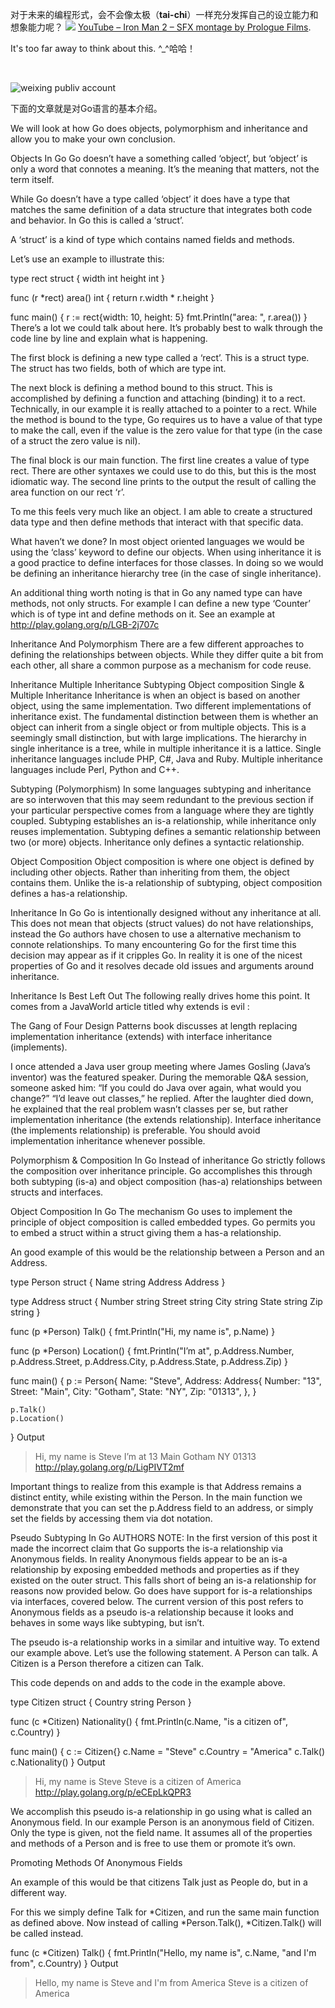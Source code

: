 
对于未来的编程形式，会不会像太极（**tai-chi**）一样充分发挥自己的设立能力和想象能力呢？
![](https://d1ohg4ss876yi2.cloudfront.net/blog/programming-productivity-depends-on-your-tools-and-language-choice/future-of-programming.jpg)
[YouTube – Iron Man 2 – SFX montage by Prologue Films](https://www.youtube.com/watch?v=VB3w5NhCicU). <br>

It's too far away to think about this. ^_^哈哈！

<br>

![weixing publiv account](http://img.blog.csdn.net/20160424104206329)

下面的文章就是对Go语言的基本介绍。

We will look at how Go does objects, polymorphism and inheritance and allow you to make your own conclusion.

Objects In Go
Go doesn’t have a something called ‘object’, but ‘object’ is only a word that connotes a meaning. It’s the meaning that matters, not the term itself.

While Go doesn’t have a type called ‘object’ it does have a type that matches the same definition of a data structure that integrates both code and behavior. In Go this is called a ‘struct’.

A ‘struct’ is a kind of type which contains named fields and methods.

Let’s use an example to illustrate this:

type rect struct {
    width int
    height int
}

func (r *rect) area() int {
    return r.width * r.height
}

func main() {
    r := rect{width: 10, height: 5}
    fmt.Println("area: ", r.area())
}
There’s a lot we could talk about here. It’s probably best to walk through the code line by line and explain what is happening.

The first block is defining a new type called a ‘rect’. This is a struct type. The struct has two fields, both of which are type int.

The next block is defining a method bound to this struct. This is accomplished by defining a function and attaching (binding) it to a rect. Technically, in our example it is really attached to a pointer to a rect. While the method is bound to the type, Go requires us to have a value of that type to make the call, even if the value is the zero value for that type (in the case of a struct the zero value is nil).

The final block is our main function. The first line creates a value of type rect. There are other syntaxes we could use to do this, but this is the most idiomatic way. The second line prints to the output the result of calling the area function on our rect ‘r’.

To me this feels very much like an object. I am able to create a structured data type and then define methods that interact with that specific data.

What haven’t we done? In most object oriented languages we would be using the ‘class’ keyword to define our objects. When using inheritance it is a good practice to define interfaces for those classes. In doing so we would be defining an inheritance hierarchy tree (in the case of single inheritance).

An additional thing worth noting is that in Go any named type can have methods, not only structs. For example I can define a new type ‘Counter’ which is of type int and define methods on it. See an example at http://play.golang.org/p/LGB-2j707c

Inheritance And Polymorphism
There are a few different approaches to defining the relationships between objects. While they differ quite a bit from each other, all share a common purpose as a mechanism for code reuse.

Inheritance
Multiple Inheritance
Subtyping
Object composition
Single & Multiple Inheritance
Inheritance is when an object is based on another object, using the same implementation. Two different implementations of inheritance exist. The fundamental distinction between them is whether an object can inherit from a single object or from multiple objects. This is a seemingly small distinction, but with large implications. The hierarchy in single inheritance is a tree, while in multiple inheritance it is a lattice. Single inheritance languages include PHP, C#, Java and Ruby. Multiple inheritance languages include Perl, Python and C++.

Subtyping (Polymorphism)
In some languages subtyping and inheritance are so interwoven that this may seem redundant to the previous section if your particular perspective comes from a language where they are tightly coupled. Subtyping establishes an is-a relationship, while inheritance only reuses implementation. Subtyping defines a semantic relationship between two (or more) objects. Inheritance only defines a syntactic relationship.

Object Composition
Object composition is where one object is defined by including other objects. Rather than inheriting from them, the object contains them. Unlike the is-a relationship of subtyping, object composition defines a has-a relationship.

Inheritance In Go
Go is intentionally designed without any inheritance at all. This does not mean that objects (struct values) do not have relationships, instead the Go authors have chosen to use a alternative mechanism to connote relationships. To many encountering Go for the first time this decision may appear as if it cripples Go. In reality it is one of the nicest properties of Go and it resolves decade old issues and arguments around inheritance.

Inheritance Is Best Left Out
The following really drives home this point. It comes from a JavaWorld article titled why extends is evil :

The Gang of Four Design Patterns book discusses at length replacing implementation inheritance (extends) with interface inheritance (implements).

I once attended a Java user group meeting where James Gosling (Java’s inventor) was the featured speaker. During the memorable Q&A session, someone asked him: “If you could do Java over again, what would you change?” “I’d leave out classes,” he replied. After the laughter died down, he explained that the real problem wasn’t classes per se, but rather implementation inheritance (the extends relationship). Interface inheritance (the implements relationship) is preferable. You should avoid implementation inheritance whenever possible.

Polymorphism & Composition In Go
Instead of inheritance Go strictly follows the composition over inheritance principle. Go accomplishes this through both subtyping (is-a) and object composition (has-a) relationships between structs and interfaces.

Object Composition In Go
The mechanism Go uses to implement the principle of object composition is called embedded types. Go permits you to embed a struct within a struct giving them a has-a relationship.

An good example of this would be the relationship between a Person and an Address.

type Person struct {
   Name string
   Address Address
}

type Address struct {
   Number string
   Street string
   City   string
   State  string
   Zip    string
}

func (p *Person) Talk() {
    fmt.Println("Hi, my name is", p.Name)
}

func (p *Person) Location() {
    fmt.Println("I’m at", p.Address.Number, p.Address.Street, p.Address.City, p.Address.State, p.Address.Zip)
}

func main() {
    p := Person{
        Name: "Steve",
        Address: Address{
            Number: "13",
            Street: "Main",
            City:   "Gotham",
            State:  "NY",
            Zip:    "01313",
        },
    }

    p.Talk()
    p.Location()
}
Output

>  Hi, my name is Steve
>  I’m at 13 Main Gotham NY 01313
http://play.golang.org/p/LigPIVT2mf

Important things to realize from this example is that Address remains a distinct entity, while existing within the Person. In the main function we demonstrate that you can set the p.Address field to an address, or simply set the fields by accessing them via dot notation.

Pseudo Subtyping In Go
AUTHORS NOTE:
In the first version of this post it made the incorrect claim that Go supports the is-a relationship via Anonymous fields. In reality Anonymous fields appear to be an is-a relationship by exposing embedded methods and properties as if they existed on the outer struct. This falls short of being an is-a relationship for reasons now provided below. Go does have support for is-a relationships via interfaces, covered below. The current version of this post refers to Anonymous fields as a pseudo is-a relationship because it looks and behaves in some ways like subtyping, but isn’t.

The pseudo is-a relationship works in a similar and intuitive way. To extend our example above. Let’s use the following statement. A Person can talk. A Citizen is a Person therefore a citizen can Talk.

This code depends on and adds to the code in the example above.

type Citizen struct {
   Country string
   Person
}

func (c *Citizen) Nationality() {
    fmt.Println(c.Name, "is a citizen of", c.Country)
}

func main() {
    c := Citizen{}
    c.Name = "Steve"
    c.Country = "America"
    c.Talk()
    c.Nationality()
}
Output

>  Hi, my name is Steve
>  Steve is a citizen of America
http://play.golang.org/p/eCEpLkQPR3

We accomplish this pseudo is-a relationship in go using what is called an Anonymous field. In our example Person is an anonymous field of Citizen. Only the type is given, not the field name. It assumes all of the properties and methods of a Person and is free to use them or promote it’s own.

Promoting Methods Of Anonymous Fields

An example of this would be that citizens Talk just as People do, but in a different way.

For this we simply define Talk for *Citizen, and run the same main function as defined above. Now instead of calling *Person.Talk(), *Citizen.Talk() will be called instead.

func (c *Citizen) Talk() {
    fmt.Println("Hello, my name is", c.Name, "and I'm from", c.Country)
}
Output

>  Hello, my name is Steve and I'm from America
>  Steve is a citizen of America